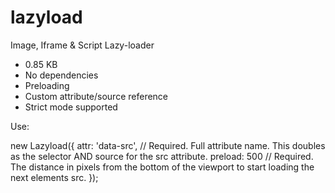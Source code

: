 # lazyload
Image, Iframe &#38; Script Lazy-loader

<ul>
  <li>0.85 KB</li>
  <li>No dependencies</li>
  <li>Preloading</li>
  <li>Custom attribute/source reference</li>
  <li>Strict mode supported</li>
</ul>

<p>Use:</p>
new Lazyload({
  attr: 'data-src', // Required. Full attribute name. This doubles as the selector AND source for the src attribute.
  preload: 500 // Required. The distance in pixels from the bottom of the viewport to start loading the next elements src.
});
